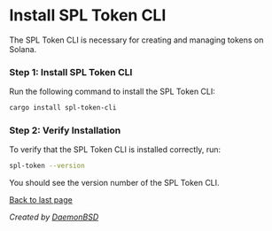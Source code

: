 # Install SPL Token CLI

The SPL Token CLI is necessary for creating and managing tokens on Solana.

### Step 1: Install SPL Token CLI

Run the following command to install the SPL Token CLI:

```bash
cargo install spl-token-cli
```

### Step 2: Verify Installation

To verify that the SPL Token CLI is installed correctly, run:

```bash
spl-token --version
```

You should see the version number of the SPL Token CLI.

[Back to last page](../README.md)

_Created by [DaemonBSD](https://x.com/DaemonB2D)_
